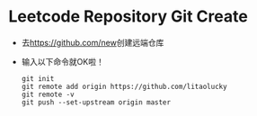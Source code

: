 # Leetcode Repository Git Create

- 去<https://github.com/new>创建远端仓库
- 输入以下命令就OK啦！

    ```shell
    git init
    git remote add origin https://github.com/litaolucky 
    git remote -v
    git push --set-upstream origin master
    ```

